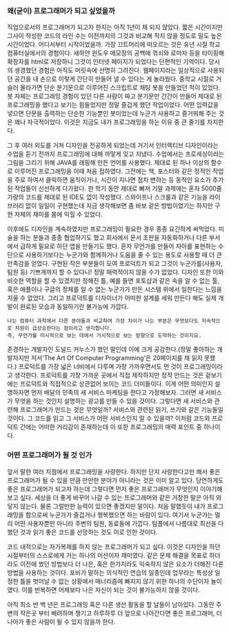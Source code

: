 ### 왜(굳이) 프로그래머가 되고 싶었을까

  직업으로서의 프로그래머가 되고자 한지는 아직 1년이 채 되지 않았다. 짧은 시간이지만 그사이 작성한 코드의 라인 수는 이전까지의 그것과 비교해 적지 않을 정도로 밀도 높은 시간이었다. 어디서부터 시작이었을까. 가장 끄트머리에 떠오르는 것은 유년 시절 학교 컴퓨터실에서의 경험이다. 새하얀 윈도우 메모장의 공백에 꺾쇠와 로마자 등을 타이핑해 확장자를 html로 저장하니 그것이 인터넷 페이지가 되었다는 단편적인 기억이다. 당시의 생경했던 경험은 아직도 머릿속에 선명히 그려진다. 웹페이지라는 일상적으로 사용되던 공간을 내 손으로 이렇게 간단히 만들어 낼 수 있다는 게 놀라웠다. 중학교 시절로 거슬러 올라가면 단순 분기문으로 이루어진 스크립트로 채팅 봇을 만들었던 적이 있었다. 봇 자체는 프로그래밍 경험이 있던 다른 사람이 짜고 분기문만 간간이 만들어 제대로 된 프로그래밍을 했다고 보기는 힘들었지만 정말 즐겁게 했던 작업이었다. 어떤 입력값을 넣으면 단문을 출력하는 단순한 기능뿐인 봇이었는데 누군가 사용하고 즐거워해 주는 것은 꽤나 자극적이었다. 이것은 지금도 내가 프로그래밍을 하는 이유 중 큰 줄기를 차지한다.

  그 후 여러 외도를 거쳐 디자인을 전공하게 되었는데 거기서 인터렉티브 디자인이라는 수업을 듣기 전까지 프로그래밍에 대해 까맣게 잊고 지냈다. 수업에서는 프로세싱이라는 그림을 그리기 위해 JAVA를 래핑해 만든 언어를 사용했다. 제대로 된 하나 이상의 함수로 이루어진 프로그래밍을 이때 처음 접하였다. 그전에는 책, 포스터와 같은 정적인 작업을 주로 하여서 클릭하면 움직이거나, 시간이 지나면 점차 변하는 등 동적인 요소가 추가된 작업들이 신선하게 다가왔다. 한 학기 동안 제대로 빠져 기말 과제에는 혼자 5000줄가량의 코드를 제대로 된 IDE도 없이 작성했다. 스와이프나 스크롤과 같은 기능을 라이브러리 없이 일일이 구현했는데 지금 생각해보면 좀 바보 같은 방법이었기는 하지만 구현 자체의 재미를 몸에 익힐 수 있었다.

  이후에도 디자인을 계속하였지만 프로그래밍이 필요한 경우 종종 요긴하게 써먹었다. 미술을 하는 분들과 종종 협업하기도 했고 회사에서 문서 조판을 자동화하거나 다른 부서에서 급하게 필요로 하던 앱을 만들기도 했다. 혼자 무언가를 만들어 자아를 표현하는 수단으로 사용하기보다는 누군가와 함께하거나 도움을 줄 수 있는 용도로 사용할 때 더 큰 만족감을 얻었다. 구현된 작은 부분들이 모여 프로덕트가 되고 그것이 누군가를(사용자, 팀원 등) 기쁘게까지 할 수 있다니! 정말 매력적이지 않을 수가 없었다. 디자인 또한 이와 비슷한 역할을 할 수 있겠지만 정해진 틀, 예를 들면 포토샵과 같은 속을 알 수 없는 툴, 혹은 애플이나 구글의 정체를 알 수 없는 누군가가 만든 시스템 위에서 일한다는 느낌을 지울 수 없었다. 그리고 프로덕트를 디자이너가 어떠한 설계를 세워 만든다 해도 실제 개발이 완료된 모습과 동일하기란 불가능에 가깝다. 


```
나는 컴퓨터 과학에서 다른 분야들과 비교하여 가장 차이가 나는 부분은 무엇보다도 지속적으로 차원이 급상승한다는 점이라고 생각합니다. 
즉, 무언가를 미시적으로 보는 데에서 거시적으로 보는 방향으로 도약하는 것이지요.
```

  존경하는 개발자인 도널드 커누스가 했던 말인데 이에 크게 공감한다.(정말 좋아하는 개발자지만 저서'The Art Of Computer Programming'은 20페이지를 채 읽지 못했다.) 프로덕트를 가장 넓은 너비에서 다루며 가장 가까우면서도 먼 것이 프로그래밍이라고 생각한다. 프로덕트를 가장 가까운 곳에서 직접 제작하지만 정작 만드는 것은 겉보기에는 프로덕트와 직접적으로 상관없어 보이는 코드 더미들이다. 이게 어떤 의미인지 설명하자면 먼저 배달의 민족의 새 서비스 마케팅을 한다고 가정해보자. 그러면 새 서비스가 무엇을 하는 것인지 설명하는 광고를 만들 수 있을 것이다. 그렇다면 새 서비스와 관련해 프로그래머가 만드는 것은 무엇일까? 서비스와 관련된 읽기, 쓰기와 같은 기능들일 것이다. 그 코드를 읽고 그 서비스가 어떤 서비스인지 알 수 있을까? 이처럼 코드와 프로덕트 간에는 어떠한 거리감이 존재하는데 이 또한 프로그래밍의 매력 포인트 중 하나이다.


### 어떤 프로그래머가 될 것 인가

  앞서 말한 여러 지점에서 프로그래밍을 사랑한다. 하지만 단지 사랑한다고만 해서 좋은 프로그래머가 될 수 있을 만큼 만만한 분야가 아니라는 것은 이미 알고 있다. 당연하게도 좋은 프로그래머가 되고자 하는데 그렇다면 먼저 좋은 프로그래머가 무엇인지 이야기해 보고 싶다. 세상을 더 좋게 바꾸어 나갈 수 있는 프로그래머와 같은 거창한 말은 아직 와닿지 않는다. 물론 그럴만한 능력이 있으면 좋겠지만 말이다. 처음 말했듯이 내가 프로그래밍을 함으로써 누군가가 즐겁거나 행복했으면 하는 바람이 있다. 여기서 누군가는 멀리 어떤 사용자뿐만 아니라 주변의 팀원, 동료들에 가깝다. 팀플에서 나름대로 최선을 다했던 것과 읽기 좋은 코드를 선망하는 것도 이로 인한 것이다. 
  
  코드 내적으로는 자가복제를 하지 않는 프로그래머가 되고 싶다. 이것은 디자인을 하던 시절부터의 스스로에게 거는 하나의 미션이자 재미였다. 같은 문제 해결을 목표로 하더라도 이전에 썼던 방법보다 더 나은, 혹은 한가지라도 익숙하지 않은 요소가 더해진 다른 방법을 사용하는 것이다. 포비가 말하는 의식적인 연습의 일종인데 업무라는 특성상 일정한 틀을 벗어날 수 없는 상황에서 매너리즘에 빠지지 않기 위한 하나의 수단이자 놀이였다. 이를 반복하면 어제보다 나은 자신이 되는 것이 불가능하지 않을 것이다.
  
  아직 최소 반 백 년은 프로그래밍 혹은 다른 생산 활동을 할 날들이 남아있다. 그동안 주변의 작은곳 부터 배려하며 챙기고 하루하루 더 앞으로 나아간다면 좋은 프로그래머, 더 나아가 좋은 사람이 될 수 있지 않을까 한다.  
